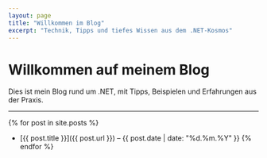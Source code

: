 ```yaml
---
layout: page
title: "Willkommen im Blog"
excerpt: "Technik, Tipps und tiefes Wissen aus dem .NET-Kosmos"
---
```


# Willkommen auf meinem Blog

Dies ist mein Blog rund um .NET, mit Tipps, Beispielen und Erfahrungen aus der Praxis.

---

{% for post in site.posts %}
  - [{{ post.title }}]({{ post.url }}) – {{ post.date | date: "%d.%m.%Y" }}
{% endfor %}